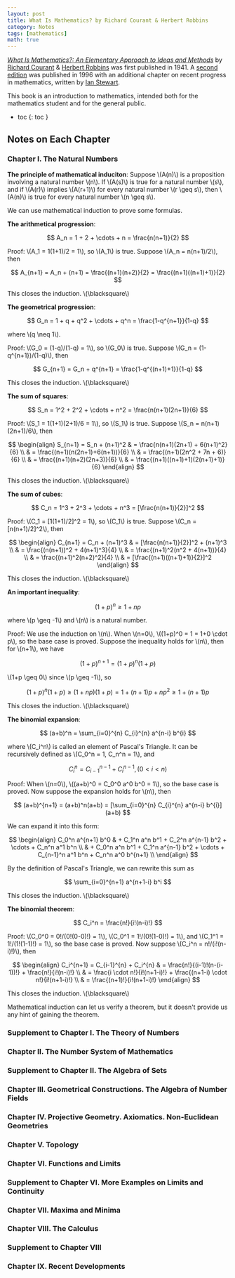 ```yaml
---
layout: post
title: What Is Mathematics? by Richard Courant & Herbert Robbins
category: Notes
tags: [mathematics]
math: true
---
```

[*What Is Mathematics?: An Elementary Approach to Ideas and Methods*](https://en.wikipedia.org/wiki/What_Is_Mathematics%3F) by [Richard Courant](https://en.wikipedia.org/wiki/Richard_Courant) & [Herbert Robbins](https://en.wikipedia.org/wiki/Herbert_Robbins) was first published in 1941. A [second edition](https://www.amazon.com/dp/0195105192) was published in 1996 with an additional chapter on recent progress in mathematics, written by [Ian Stewart](https://ianstewartjoat.weebly.com/).

This book is an introduction to mathematics, intended both for the mathematics student and for the general public.

- toc
{: toc }

## Notes on Each Chapter

### Chapter I. The Natural Numbers

**The principle of mathematical induciton**: Suppose \\(A(n)\\) is a proposition involving a natural number \\(n\\). If \\(A(s)\\) is true for a natural number \\(s\\), and if \\(A(r)\\) implies \\(A(r+1)\\) for every natural number \\(r \geq s\\), then \\(A(n)\\) is true for every natural number \\(n \geq s\\).

We can use mathematical induction to prove some formulas.

**The arithmetical progression**:

$$
A_n = 1 + 2 + \cdots + n = \frac{n(n+1)}{2}
$$

Proof: \\(A_1 = 1(1+1)/2 = 1\\), so \\(A_1\\) is true. Suppose \\(A_n = n(n+1)/2\\), then

$$
A_{n+1} = A_n + (n+1) = \frac{(n+1)(n+2)}{2} = \frac{(n+1)((n+1)+1)}{2}
$$

This closes the induction. \\(\blacksquare\\)

**The geometrical progression**:

$$
G_n = 1 + q + q^2 + \cdots + q^n = \frac{1-q^{n+1}}{1-q}
$$

where \\(q \neq 1\\).

Proof: \\(G_0 = (1-q)/(1-q) = 1\\), so \\(G_0\\) is true. Suppose \\(G_n = (1-q^{n+1})/(1-q)\\), then

$$
G_{n+1} = G_n + q^{n+1} = \frac{1-q^{(n+1)+1}}{1-q}
$$

This closes the induction. \\(\blacksquare\\)

**The sum of squares**:

$$
S_n = 1^2 + 2^2 + \cdots + n^2 = \frac{n(n+1)(2n+1)}{6}
$$

Proof: \\(S_1 = 1(1+1)(2+1)/6 = 1\\), so \\(S_1\\) is true. Suppose \\(S_n = n(n+1)(2n+1)/6\\), then

$$
\begin{align}
S_{n+1} = S_n + (n+1)^2 & = \frac{n(n+1)(2n+1) + 6(n+1)^2}{6} \\
    & = \frac{(n+1)(n(2n+1)+6(n+1))}{6} \\
    & = \frac{(n+1)(2n^2 + 7n + 6)}{6} \\
    & = \frac{(n+1)(n+2)(2n+3)}{6} \\
    & = \frac{(n+1)((n+1)+1)(2(n+1)+1)}{6}
\end{align}
$$

This closes the induction. \\(\blacksquare\\)

**The sum of cubes**:

$$
C_n = 1^3 + 2^3 + \cdots + n^3 = [\frac{n(n+1)}{2}]^2
$$

Proof: \\(C_1 = [1(1+1)/2]^2 = 1\\), so \\(C_1\\) is true. Suppose \\(C_n = [n(n+1)/2]^2\\), then

$$
\begin{align}
C_{n+1} = C_n + (n+1)^3 & = [\frac{n(n+1)}{2}]^2 + (n+1)^3 \\
    & = \frac{(n(n+1))^2 + 4(n+1)^3}{4} \\
    & = \frac{(n+1)^2(n^2 + 4(n+1))}{4} \\
    & = \frac{(n+1)^2(n+2)^2}{4} \\
    & = [\frac{(n+1)((n+1)+1)}{2}]^2
\end{align}
$$

This closes the induction. \\(\blacksquare\\)

**An important inequality**:

$$
(1+p)^n \geq 1+np
$$

where \\(p \geq -1\\) and \\(n\\) is a natural number.

Proof: We use the induction on \\(n\\). When \\(n=0\\), \\((1+p)^0 = 1 = 1+0 \cdot p\\), so the base case is proved. Suppose the inequality holds for \\(n\\), then for \\(n+1\\), we have

$$
(1+p)^{n+1} = (1+p)^n (1+p)
$$

\\(1+p \geq 0\\) since \\(p \geq -1\\), so

$$
(1+p)^n (1+p) \geq (1+np)(1+p) = 1+(n+1)p+np^2 \geq 1+(n+1)p
$$

This closes the induction. \\(\blacksquare\\)

**The binomial expansion**:

$$
(a+b)^n = \sum_{i=0}^{n} C_{i}^{n} a^{n-i} b^{i}
$$

where \\(C_i^n\\) is called an element of Pascal's Triangle. It can be recursively defined as \\(C_0^n = 1, C_n^n = 1\\), and

$$
C_i^n = C_{i-1}^{n-1} + C_i^{n-1}, (0 < i < n)
$$

Proof: When \\(n=0\\), \\((a+b)^0 = C_0^0 a^0 b^0 = 1\\), so the base case is proved. Now suppose the expansion holds for \\(n\\), then

$$
(a+b)^{n+1} = (a+b)^n(a+b) = [\sum_{i=0}^{n} C_{i}^{n} a^{n-i} b^{i}](a+b)
$$

We can expand it into this form:

$$
\begin{align}
C_0^n a^{n+1} b^0 & + C_1^n a^n b^1 + C_2^n a^{n-1} b^2 + \cdots + C_n^n a^1 b^n \\
    & + C_0^n a^n b^1 + C_1^n a^{n-1} b^2 + \cdots + C_{n-1}^n a^1 b^n + C_n^n a^0 b^{n+1} \\
\end{align}
$$

By the definition of Pascal's Triangle, we can rewrite this sum as

$$
\sum_{i=0}^{n+1} a^{n+1-i} b^i
$$

This closes the induction. \\(\blacksquare\\)

**The binomial theorem**:

$$
C_i^n = \frac{n!}{i!(n-i)!}
$$

Proof: \\(C_0^0 = 0!/(0!(0-0)!) = 1\\), \\(C_0^1 = 1!/(0!(1-0)!) = 1\\), and \\(C_1^1 = 1!/(1!(1-1)!) = 1\\), so the base case is proved. Now suppose \\(C_i^n = n!/(i!(n-i)!)\\), then

$$
\begin{align}
C_i^{n+1} = C_{i-1}^{n} + C_i^{n} & = \frac{n!}{(i-1)!(n-(i-1))!} + \frac{n!}{i!(n-i)!} \\
    & = \frac{i \cdot n!}{i!(n+1-i)!} + \frac{(n+1-i) \cdot n!}{i!(n+1-i)!} \\
    & = \frac{(n+1)!}{i!(n+1-i)!}
\end{align}
$$

This closes the induction. \\(\blacksquare\\)

Mathematical induction can let us verify a theorem, but it doesn't provide us any hint of gaining the theorem.

### Supplement to Chapter I. The Theory of Numbers

### Chapter II. The Number System of Mathematics

### Supplement to Chapter II. The Algebra of Sets

### Chapter III. Geometrical Constructions. The Algebra of Number Fields

### Chapter IV. Projective Geometry. Axiomatics. Non-Euclidean Geometries

### Chapter V. Topology

### Chapter VI. Functions and Limits

### Supplement to Chapter VI. More Examples on Limits and Continuity

### Chapter VII. Maxima and Minima

### Chapter VIII. The Calculus

### Supplement to Chapter VIII

### Chapter IX. Recent Developments
